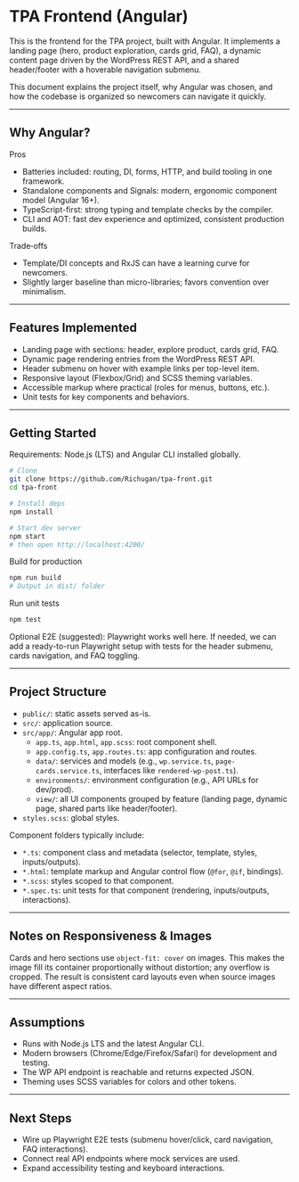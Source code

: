 # TPA Frontend (Angular)

This is the frontend for the TPA project, built with Angular. It implements a landing page (hero, product exploration, cards grid, FAQ), a dynamic content page driven by the WordPress REST API, and a shared header/footer with a hoverable navigation submenu.

This document explains the project itself, why Angular was chosen, and how the codebase is organized so newcomers can navigate it quickly.

---

## Why Angular?

Pros

- Batteries included: routing, DI, forms, HTTP, and build tooling in one framework.
- Standalone components and Signals: modern, ergonomic component model (Angular 16+).
- TypeScript-first: strong typing and template checks by the compiler.
- CLI and AOT: fast dev experience and optimized, consistent production builds.

Trade‑offs

- Template/DI concepts and RxJS can have a learning curve for newcomers.
- Slightly larger baseline than micro-libraries; favors convention over minimalism.

---

## Features Implemented

- Landing page with sections: header, explore product, cards grid, FAQ.
- Dynamic page rendering entries from the WordPress REST API.
- Header submenu on hover with example links per top-level item.
- Responsive layout (Flexbox/Grid) and SCSS theming variables.
- Accessible markup where practical (roles for menus, buttons, etc.).
- Unit tests for key components and behaviors.

---

## Getting Started

Requirements: Node.js (LTS) and Angular CLI installed globally.

```bash
# Clone
git clone https://github.com/Richugan/tpa-front.git
cd tpa-front

# Install deps
npm install

# Start dev server
npm start
# then open http://localhost:4200/
```

Build for production

```bash
npm run build
# Output in dist/ folder
```

Run unit tests

```bash
npm test
```

Optional E2E (suggested): Playwright works well here. If needed, we can add a ready-to-run Playwright setup with tests for the header submenu, cards navigation, and FAQ toggling.

---

## Project Structure

- `public/`: static assets served as-is.
- `src/`: application source.
- `src/app/`: Angular app root.
  - `app.ts`, `app.html`, `app.scss`: root component shell.
  - `app.config.ts`, `app.routes.ts`: app configuration and routes.
  - `data/`: services and models (e.g., `wp.service.ts`, `page-cards.service.ts`, interfaces like `rendered-wp-post.ts`).
  - `environments/`: environment configuration (e.g., API URLs for dev/prod).
  - `view/`: all UI components grouped by feature (landing page, dynamic page, shared parts like header/footer).
- `styles.scss`: global styles.

Component folders typically include:

- `*.ts`: component class and metadata (selector, template, styles, inputs/outputs).
- `*.html`: template markup and Angular control flow (`@for`, `@if`, bindings).
- `*.scss`: styles scoped to that component.
- `*.spec.ts`: unit tests for that component (rendering, inputs/outputs, interactions).

---

## Notes on Responsiveness & Images

Cards and hero sections use `object-fit: cover` on images. This makes the image fill its container proportionally without distortion; any overflow is cropped. The result is consistent card layouts even when source images have different aspect ratios.

---

## Assumptions

- Runs with Node.js LTS and the latest Angular CLI.
- Modern browsers (Chrome/Edge/Firefox/Safari) for development and testing.
- The WP API endpoint is reachable and returns expected JSON.
- Theming uses SCSS variables for colors and other tokens.

---

## Next Steps

- Wire up Playwright E2E tests (submenu hover/click, card navigation, FAQ interactions).
- Connect real API endpoints where mock services are used.
- Expand accessibility testing and keyboard interactions.

